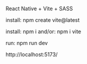 
React Native + Vite + SASS

install: npm create vite@latest

install:    npm i
and/or:     npm i vite

run: npm run dev

http://localhost:5173/